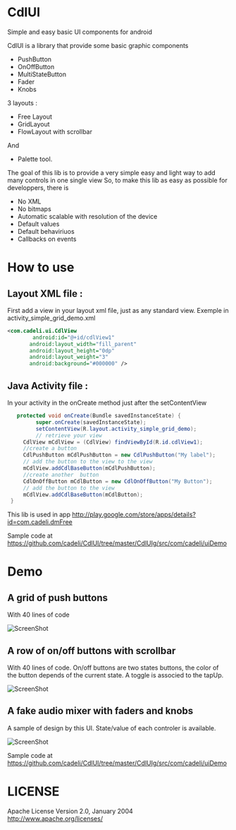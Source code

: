 CdlUI
=====

Simple and easy basic UI components for android 

CdlUI is a library  that provide some basic graphic components 
   - PushButton
   - OnOffButton
   - MultiStateButton
   - Fader
   - Knobs
   
3 layouts : 
   - Free Layout
   - GridLayout
   - FlowLayout with scrollbar

And
   - Palette tool.

The goal of this lib is to provide a very simple easy and light way to add many controls in one single view
So, to make this lib as easy as possible for developpers,  there is 
  - No XML
  - No bitmaps
  - Automatic scalable with resolution of the device 
  - Default values 
  - Default behaviriuos 
  - Callbacks on events


How to use 
===
Layout XML file : 
----

First add  a view in your layout xml file, just as any standard view.
Exemple in activity_simple_grid_demo.xml   
  
  ```xml
  <com.cadeli.ui.CdlView
          android:id="@+id/cdlView1"
         android:layout_width="fill_parent"
         android:layout_height="0dp"
         android:layout_weight="3"
         android:background="#000000" />
   ```

Java Activity file :
---- 

In your activity in the onCreate method just after the setContentView  
      
   ```java
      protected void onCreate(Bundle savedInstanceState) {
      		super.onCreate(savedInstanceState);
      		setContentView(R.layout.activity_simple_grid_demo);
      		// retrieve your view
		CdlView mCdlView = (CdlView) findViewById(R.id.cdlView1);
		//create a button
		CdlPushButton mCdlPushButton = new CdlPushButton("My label");
		// add the button to the view to the view
		mCdlView.addCdlBaseButton(mCdlPushButton);		
		//create another  button
		CdlOnOffButton mCdlButton = new CdlOnOffButton("My Button");
		// add the button to the view
		mCdlView.addCdlBaseButton(mCdlButton);
	}
   ```
  
This lib is used in app
http://play.google.com/store/apps/details?id=com.cadeli.dmFree
  

  
Sample code at 
https://github.com/cadeli/CdlUI/tree/master/CdlUIg/src/com/cadeli/uiDemo



Demo
====

A grid of push buttons
----

With 40 lines of code

  ![ScreenShot](https://raw.github.com/cadeli/CdlUI/master/CdlUIg/screenshots/scr1.png?raw=true)

A row of on/off buttons with scrollbar
----

With 40 lines of code. On/off buttons are two states buttons, the color of the button depends of the current state. 
A toggle is associed to the tapUp.   

  ![ScreenShot](https://raw.github.com/cadeli/CdlUI/master/CdlUIg/screenshots/scr2.png?raw=true)

A fake audio mixer with faders and knobs
----

A sample of design by this UI. State/value of each controler is available.

  ![ScreenShot](https://raw.github.com/cadeli/CdlUI/master/CdlUIg/screenshots/scr3.png?raw=true)



Sample code at 
https://github.com/cadeli/CdlUI/tree/master/CdlUIg/src/com/cadeli/uiDemo

LICENSE
====
Apache License
                           Version 2.0, January 2004
                        http://www.apache.org/licenses/



